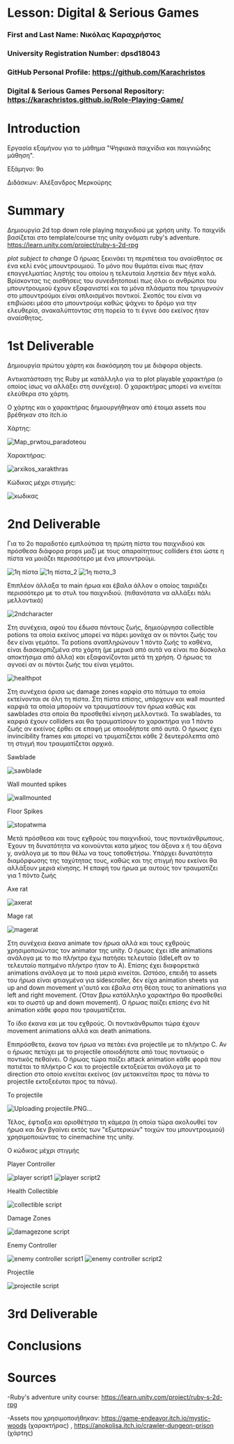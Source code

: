 ﻿# Lesson: Digital & Serious Games

### First and Last Name: Νικόλας Καραχρήστος	
### University Registration Number: dpsd18043
### GitHub Personal Profile: https://github.com/Karachristos
### Digital & Serious Games Personal Repository: https://karachristos.github.io/Role-Playing-Game/

# Introduction

Εργασία εξαμήνου για το μάθημα "Ψηφιακά παιχνίδια και παιγνιώδης μάθηση".

Εξάμηνο: 9o

Διδάσκων: Αλέξανδρος Μερκούρης

# Summary

Δημιουργία 2d top down role playing παιχνιδιού με χρήση unity.
Το παιχνίδι βασίζεται στο template/course της unity ονόματι ruby's adventure. 
https://learn.unity.com/project/ruby-s-2d-rpg

*plot subject to change*
Ο ήρωας ξεκινάει τη περιπέτεια του αναίσθητος σε ένα κελί ενός μπουντρουμιού. 
Το μόνο που θυμάται είναι πως ήταν επαγγελματίας ληστής του οποίου η τελευταία ληστεία δεν πήγε καλά.
Βρίσκοντας τις αισθήσεις του συνειδητοποιεί πως όλοι οι ανθρώποι του μπουντρουμιού έχουν εξαφανιστεί και τα μόνα πλάσματα που τριγυρνούν στο μπουντρούμοι είναι οπλοισμένοι ποντικοί.
Σκοπός του είναι να επιβιώσει μέσα στο μπουντρούμι καθώς ψάχνει το δρόμο για την ελευθερία,
ανακαλύπτοντας στη πορεία το τι έγινε όσο εκείνος ήταν αναίσθητος.


# 1st Deliverable

Δημιουργία πρώτου χάρτη και διακόσμηση του με διάφορα objects.

Aντικατάσταση της Ruby με κατάλληλο για το plot playable χαρακτήρα (ο οποίος ίσως να αλλάξει στη συνέχεια).
Ο χαρακτήρας μπορεί να κινείται ελεύθερα στο χάρτη.

Ο χάρτης και ο χαρακτήρας δημιουργήθηκαν από έτοιμα assets που βρέθηκαν στο itch.io

Χάρτης:

![Map_prwtou_paradoteou](https://user-images.githubusercontent.com/117390085/202004835-0b1cd3f7-e13b-40c4-bbb4-fa46b7e80bd8.PNG)

Χαρακτήρας:

![arxikos_xarakthras](https://user-images.githubusercontent.com/117390085/201998603-7827f72a-c708-4c89-b0f9-f7e46d007f68.PNG)

Κώδικας μέχρι στιγμής:

![κωδικας](https://user-images.githubusercontent.com/117390085/201998691-1f23b24b-24e1-4300-84b4-d2b9ff1b4b77.PNG)

# 2nd Deliverable
 
 Για το 2ο παραδοτέο εμπλούτισα τη πρώτη πίστα του παιχνιδιού και πρόσθεσα διάφορα props μαζί με τους απαραίτητους colliders έτσι ώστε η πίστα να μοιάζει περισσότερο με ένα μπουντρούμι.
 
 
 ![1η πίστα](https://user-images.githubusercontent.com/117390085/207917856-d11b4944-9a8c-433e-a497-21c8a3e8174a.PNG)
 ![1η πίστα_2](https://user-images.githubusercontent.com/117390085/207917893-3590986f-d633-4ff0-ae80-41c2e5138ee2.PNG)
 ![1η πιστα_3](https://user-images.githubusercontent.com/117390085/207917903-1b72ea02-d9e1-463f-b677-8d2c5c0f94df.PNG)
 
 
 Επιπλέον άλλαξα το main ήρωα και έβαλα άλλον ο οποίος ταιριάζει περισσότερο με το στυλ του παιχνιδιού.
 (πιθανότατα να αλλάξει πάλι μελλοντικά)
 
 
 ![2ndcharacter](https://user-images.githubusercontent.com/117390085/207928350-60f3dc99-4f96-479f-8b5e-33e970275796.PNG)

 
 
 Στη συνέχεια, αφού του έδωσα πόντους ζωής, δημιούργησα collectible potions τα οποία εκείνος μπορεί να πάρει μονάχα αν οι πόντοι ζωής του δεν είναι γεμάτοι.
 Τα potions αναπληρώνουν 1 πόντο ζωής το καθένα, είναι διασκορπιζμένα στο χάρτη (με μερικά από αυτά να είναι πιο δύσκολα αποκτήσιμα από άλλα) και εξαφανίζονται μετά τη χρήση. Ο ήρωας τα αγνοεί αν οι πόντοι ζωής του είναι γεμάτοι.
 
![healthpot](https://user-images.githubusercontent.com/117390085/207926673-2ad6a514-42b9-4e5e-9286-0bb66e0c4782.PNG)


Στη συνέχεια όρισα ως damage zones καρφία στο πάτωμα τα οποία εκτείνονται σε όλη τη πίστα. Στη πίστα επίσης, υπάρχουν και wall mounted καρφιά τα οποία μπορούν να τραυματίσουν τον ήρωα καθώς και sawblades στα οποία θα προσθεθεί κίνηση μελλοντικά.
Τα swablades, τα καρφιά έχουν colliders και θα τραυματίσουν το χαρακτήρα για 1 πόντο ζωής αν εκείνος έρθει σε επαφή με οποιοδήποτε από αυτά. Ο ήρωας έχει invincibility frames και μπορεί να τρυματίζεται κάθε 2 δευτερόλεπτα από τη στιγμή που τραυματίζεται αρχικά. 

Sawblade

![sawblade](https://user-images.githubusercontent.com/117390085/207930857-65912576-40ab-4623-b81c-83ff0ae5c077.PNG)

Wall mounted spikes

![wallmounted](https://user-images.githubusercontent.com/117390085/207930922-f63ace40-83a0-4584-a0ed-43abe2231fb8.PNG)

Floor Spikes

![stopatwma](https://user-images.githubusercontent.com/117390085/207930963-297611a5-96b6-4fa1-acb1-4ba8c71a4043.PNG)


Μετά πρόσθεσα και τους εχθρούς του παιχνιδιού, τους ποντικάνθρωπους. Έχουν τη δυνατότητα να κοινούνται κατα μήκος του άξονα x ή του άξονα y, ανάλογα με το που θέλω να τους τοποθετήσω. Υπάρχει δυνατότητα διαμόρφωσης της ταχύτητας τους, καθώς και της στιγμή που εκείνοι θα αλλάξουν μεριά κίνησης. Η επαφή του ήρωα με αυτούς τoν τραυματίζει για 1 πόντο ζωής

Axe rat

![axerat](https://user-images.githubusercontent.com/117390085/207932871-87e1e26d-9d62-4766-941a-86ae7f55c1d9.PNG)

Mage rat

![magerat](https://user-images.githubusercontent.com/117390085/207932897-0bd3e2f7-c7e2-4b47-9040-590884280977.PNG)


Στη συνέχεια έκανα animate τον ήρωα αλλά και τους εχθρούς χρησιμοποιώντας τον animator της unity. Ο ήρωας έχει idle animations ανάλογα με το πιο πλήκτρο έχω πατήσει τελευταίο (IdleLeft αν το τελευταίο πατημένο πλήκτρο ήταν το A). Επίσης έχει διαφορετικά animations ανάλογα με το ποιά μεριά κινείται. Ωστόσο, επειδή τα assets του ήρωα είναι φτιαγμένα για sidescroller, δεν είχα animation sheets για up and down movement γι'αυτό και έβαλα στη θέση τους τα animations για left and right movement. (Όταν βρω κατάλληλο χαρακτήρα θα προσθεθεί και το σωστό up and down movement). O ήρωας παίζει επίσης ένα hit animation κάθε φορα που τραυματίζεται.

Το ίδιο έκανα και με του εχθρούς. Οι ποντικάνθρωποι τώρα έχουν movement animations αλλά και death animations.


Επιπρόσθετα, έκανα τον ήρωα να πετάει ένα projectile με το πλήκτρο C. Αν ο ήρωας πετύχει με το projectile οποιοδήποτε από τους ποντικούς ο ποντικός πεθαίνει.
Ο ήρωας τώρα παίζει attack animation κάθε φορά που πατιέται το πλήκτρο C και το projectile εκτοξεύεται ανάλογα με το direction στο οποίο κινείται εκείνος (αν μετακινείται προς τα πάνω το projectile εκτοξεέυται προς τα πάνω).

Το projectile 

![Uploading projectile.PNG…]()

Τέλος, έφτιαξα και οριοθέτησα τη κάμερα (η οποία τώρα ακολουθεί τον ήρωα και δεν βγαίνει εκτός των "εξωτερικών" τοιχών του μπουντρουμιού) χρησιμοποιώντας το cinemachine της unity.

Ο κώδικας μέχρι στιγμής 

Player Controller

![player script1](https://user-images.githubusercontent.com/117390085/207944381-25129d18-b9a0-4a7b-8b95-b2a52f2a674b.PNG)
![player script2](https://user-images.githubusercontent.com/117390085/207944391-dba50ede-60e6-45a9-9873-a68a27db0c82.PNG)

Health Collectible

![collectible script](https://user-images.githubusercontent.com/117390085/207944441-103bb121-7f9c-40a2-8d1b-4274e8361c97.PNG)

Damage Zones

![damagezone script](https://user-images.githubusercontent.com/117390085/207944491-9ffdfb46-48ae-429e-b765-62db415734c7.PNG)

Enemy Controller

![enemy controller script1](https://user-images.githubusercontent.com/117390085/207944548-14f636c5-5ab4-465c-9740-8f776c364212.PNG)
![enemy controller script2](https://user-images.githubusercontent.com/117390085/207944562-140ff329-ab55-4619-a4b2-5b094a283be4.PNG)

Projectile

![projectile script](https://user-images.githubusercontent.com/117390085/207944610-cabfa29d-3c1a-41db-99fb-c28665da247c.PNG)


# 3rd Deliverable 



# Conclusions


# Sources
-Ruby's adventure unity course: https://learn.unity.com/project/ruby-s-2d-rpg 

-Assets που χρησιμοποιήθηκαν: https://game-endeavor.itch.io/mystic-woods (χαρακτήρας) , https://anokolisa.itch.io/crawler-dungeon-prison (χάρτης)
